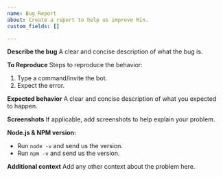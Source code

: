 ```yaml
---
name: Bug Report
about: Create a report to help us improve Rin.
custom_fields: []

---
```


**Describe the bug**
A clear and concise description of what the bug is.

**To Reproduce**
Steps to reproduce the behavior:
1. Type a command/invite the bot.
2. Expect the error.

**Expected behavior**
A clear and concise description of what you expected to happen.

**Screenshots**
If applicable, add screenshots to help explain your problem.

**Node.js & NPM version:**
- Run `node -v` and send us the version.
- Run `npm -v` and send us the version.

**Additional context**
Add any other context about the problem here.
